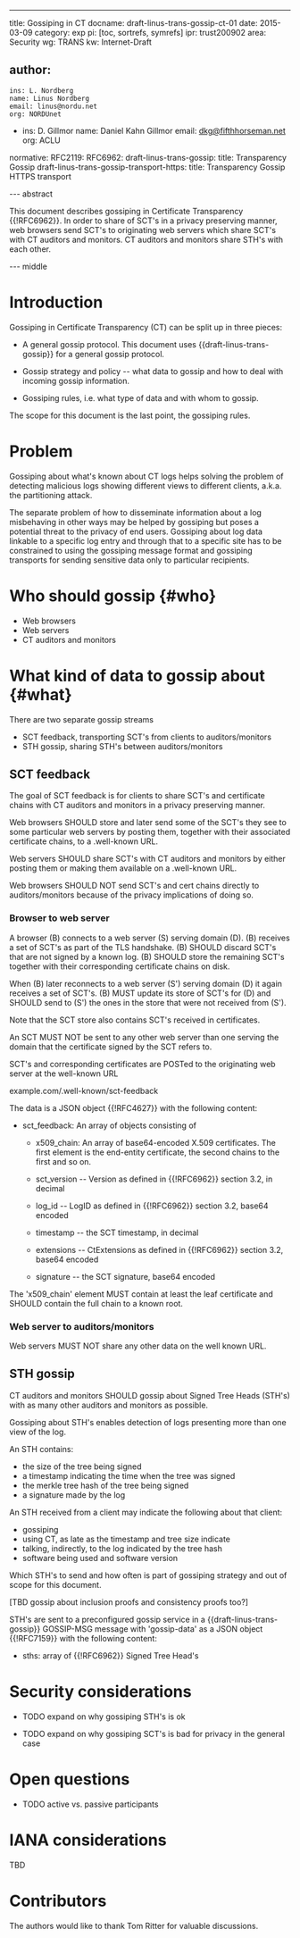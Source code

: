 ---
title: Gossiping in CT
docname: draft-linus-trans-gossip-ct-01
date: 2015-03-09
category: exp
pi: [toc, sortrefs, symrefs]
ipr: trust200902
area: Security
wg: TRANS
kw: Internet-Draft

author:
  -
    ins: L. Nordberg
    name: Linus Nordberg
    email: linus@nordu.net
    org: NORDUnet
  -
    ins: D. Gillmor
    name: Daniel Kahn Gillmor
    email: dkg@fifthhorseman.net
    org: ACLU

normative:
  RFC2119:
  RFC6962:
  draft-linus-trans-gossip:
    title: Transparency Gossip
  draft-linus-trans-gossip-transport-https:
    title: Transparency Gossip HTTPS transport

--- abstract

This document describes gossiping in Certificate Transparency
{{!RFC6962}}. In order to share of SCT's in a privacy preserving
manner, web browsers send SCT's to originating web servers which share
SCT's with CT auditors and monitors. CT auditors and monitors share
STH's with each other.

--- middle

# Introduction

Gossiping in Certificate Transparency (CT) can be split up in three
pieces:

- A general gossip protocol. This document uses
  {{draft-linus-trans-gossip}} for a general gossip protocol.

- Gossip strategy and policy -- what data to gossip and how to deal
  with incoming gossip information.

- Gossiping rules, i.e. what type of data and with whom to gossip.

The scope for this document is the last point, the gossiping rules.

# Problem

Gossiping about what's known about CT logs helps solving the problem
of detecting malicious logs showing different views to different
clients, a.k.a. the partitioning attack.

The separate problem of how to disseminate information about a log
misbehaving in other ways may be helped by gossiping but poses a
potential threat to the privacy of end users. Gossiping about log data
linkable to a specific log entry and through that to a specific site
has to be constrained to using the gossiping message format and
gossiping transports for sending sensitive data only to particular
recipients.

# Who should gossip {#who}

- Web browsers
- Web servers
- CT auditors and monitors

# What kind of data to gossip about {#what}

There are two separate gossip streams

- SCT feedback, transporting SCT's from clients to auditors/monitors
- STH gossip, sharing STH's between auditors/monitors

## SCT feedback

The goal of SCT feedback is for clients to share SCT's and certificate
chains with CT auditors and monitors in a privacy preserving manner.

Web browsers SHOULD store and later send some of the SCT's they see to
some particular web servers by posting them, together with their
associated certificate chains, to a .well-known URL.

Web servers SHOULD share SCT's with CT auditors and monitors by either
posting them or making them available on a .well-known URL.

Web browsers SHOULD NOT send SCT's and cert chains directly to
auditors/monitors because of the privacy implications of doing so.

### Browser to web server

A browser (B) connects to a web server (S) serving domain (D). (B)
receives a set of SCT's as part of the TLS handshake. (B) SHOULD
discard SCT's that are not signed by a known log. (B) SHOULD store the
remaining SCT's together with their corresponding certificate chains
on disk.

When (B) later reconnects to a web server (S') serving domain (D) it
again receives a set of SCT's. (B) MUST update its store of SCT's for
(D) and SHOULD send to (S') the ones in the store that were not
received from (S').

Note that the SCT store also contains SCT's received in certificates.

An SCT MUST NOT be sent to any other web server than one serving the
domain that the certificate signed by the SCT refers to.

SCT's and corresponding certificates are POSTed to the originating web
server at the well-known URL

  example.com/.well-known/sct-feedback

The data is a JSON object {{!RFC4627}} with the following content:

- sct_feedback: An array of objects consisting of

  - x509_chain: An array of base64-encoded X.509 certificates. The
    first element is the end-entity certificate, the second chains to
    the first and so on.

  - sct_version -- Version as defined in {{!RFC6962}} section 3.2, in
    decimal

  - log_id -- LogID as defined in {{!RFC6962}} section 3.2, base64
    encoded

  - timestamp -- the SCT timestamp, in decimal

  - extensions -- CtExtensions as defined in {{!RFC6962}} section 3.2,
    base64 encoded

  - signature -- the SCT signature, base64 encoded

The 'x509_chain' element MUST contain at least the leaf certificate
and SHOULD contain the full chain to a known root.


### Web server to auditors/monitors




Web servers MUST NOT share any other data on the well known URL.


## STH gossip

CT auditors and monitors SHOULD gossip about Signed Tree Heads (STH's)
with as many other auditors and monitors as possible.

Gossiping about STH's enables detection of logs presenting more than
one view of the log.

An STH contains:
- the size of the tree being signed
- a timestamp indicating the time when the tree was signed
- the merkle tree hash of the tree being signed
- a signature made by the log

An STH received from a client may indicate the following about that
client:
- gossiping
- using CT, as late as the timestamp and tree size indicate
- talking, indirectly, to the log indicated by the tree hash
- software being used and software version

Which STH's to send and how often is part of gossiping strategy and
out of scope for this document.

\[TBD gossip about inclusion proofs and consistency proofs too?\]

STH's are sent to a preconfigured gossip service in a
{{draft-linus-trans-gossip}} GOSSIP-MSG message with 'gossip-data' as
a JSON object {{!RFC7159}} with the following content:

- sths: array of {{!RFC6962}} Signed Tree Head's

# Security considerations

- TODO expand on why gossiping STH's is ok

- TODO expand on why gossiping SCT's is bad for privacy in the general
  case

# Open questions

- TODO active vs. passive participants

# IANA considerations

TBD

# Contributors

The authors would like to thank Tom Ritter for valuable discussions.
